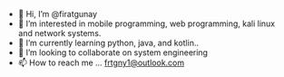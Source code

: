 - 👋 Hi, I’m @firatgunay
- 👀 I’m interested in mobile programming, web programming, kali linux and network systems.
- 🌱 I’m currently learning python, java, and kotlin..
- 💞️ I’m looking to collaborate on system engineering
- 📫 How to reach me ... frtgny1@outlook.com

<!---
firatgunay/firatgunay is a ✨ special ✨ repository because its `README.md` (this file) appears on your GitHub profile.
You can click the Preview link to take a look at your changes.
--->
